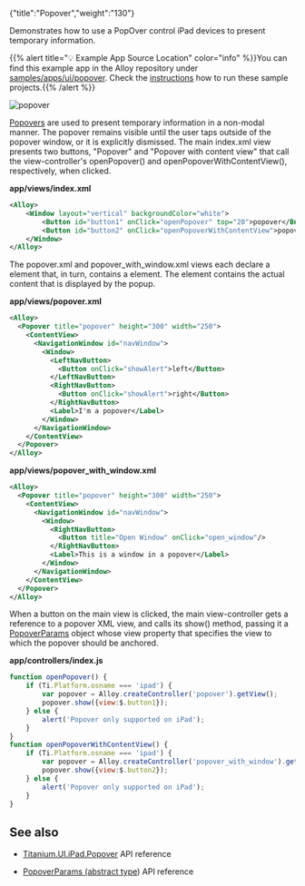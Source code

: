 {"title":"Popover","weight":"130"}

Demonstrates how to use a PopOver control iPad devices to present temporary information.

{{% alert title="💡 Example App Source Location" color="info" %}}You can find this example app in the Alloy repository under [samples/apps/ui/popover](https://github.com/appcelerator/alloy/tree/master/samples/apps/ui/popover). Check the [instructions](/docs/appc/Alloy_Framework/Alloy_Guide/Alloy_Test_Apps/) how to run these sample projects.{{% /alert %}}

![popover](/Images/appc/download/attachments/41845765/popover.gif)

[Popovers](#!/api/Titanium.UI.iPad.Popover) are used to present temporary information in a non-modal manner. The popover remains visible until the user taps outside of the popover window, or it is explicitly dismissed. The main index.xml view presents two buttons, "Popover" and "Popover with content view" that call the view-controller's openPopover() and openPopoverWithContentView(), respectively, when clicked.

**app/views/index.xml**

```xml
<Alloy>
    <Window layout="vertical" backgroundColor="white">
        <Button id="button1" onClick="openPopover" top="20">popover</Button>
        <Button id="button2" onClick="openPopoverWithContentView">popover with content view</Button>
    </Window>
</Alloy>
```

The popover.xml and popover\_with\_window.xml views each declare a <Popover> element that, in turn, contains a <ContentView> element. The <ContentView> element contains the actual content that is displayed by the popup.

**app/views/popover.xml**

```xml
<Alloy>
  <Popover title="popover" height="300" width="250">
    <ContentView>
      <NavigationWindow id="navWindow">
        <Window>
          <LeftNavButton>
            <Button onClick="showAlert">left</Button>
          </LeftNavButton>
          <RightNavButton>
            <Button onClick="showAlert">right</Button>
          </RightNavButton>
          <Label>I'm a popover</Label>
        </Window>
      </NavigationWindow>
    </ContentView>
  </Popover>
</Alloy>
```

**app/views/popover\_with\_window.xml**

```xml
<Alloy>
  <Popover title="popover" height="300" width="250">
    <ContentView>
      <NavigationWindow id="navWindow">
        <Window>
          <RightNavButton>
            <Button title="Open Window" onClick="open_window"/>
          </RightNavButton>
          <Label>This is a window in a popover</Label>
        </Window>
      </NavigationWindow>
    </ContentView>
  </Popover>
</Alloy>
```

When a button on the main view is clicked, the main view-controller gets a reference to a popover XML view, and calls its show() method, passing it a [PopoverParams](#!/api/PopoverParams) object whose view property that specifies the view to which the popover should be anchored.

**app/controllers/index.js**

```javascript
function openPopover() {
    if (Ti.Platform.osname === 'ipad') {
        var popover = Alloy.createController('popover').getView();
        popover.show({view:$.button1});
    } else {
        alert('Popover only supported on iPad');
    }
}
function openPopoverWithContentView() {
    if (Ti.Platform.osname === 'ipad') {
        var popover = Alloy.createController('popover_with_window').getView();
        popover.show({view:$.button2});
    } else {
        alert('Popover only supported on iPad');
    }
}
```

## See also

* [Titanium.UI.iPad.Popover](#!/api/Titanium.UI.iPad.Popover) API reference

* [PopoverParams (abstract type](#!/api/PopoverParams)) API reference
